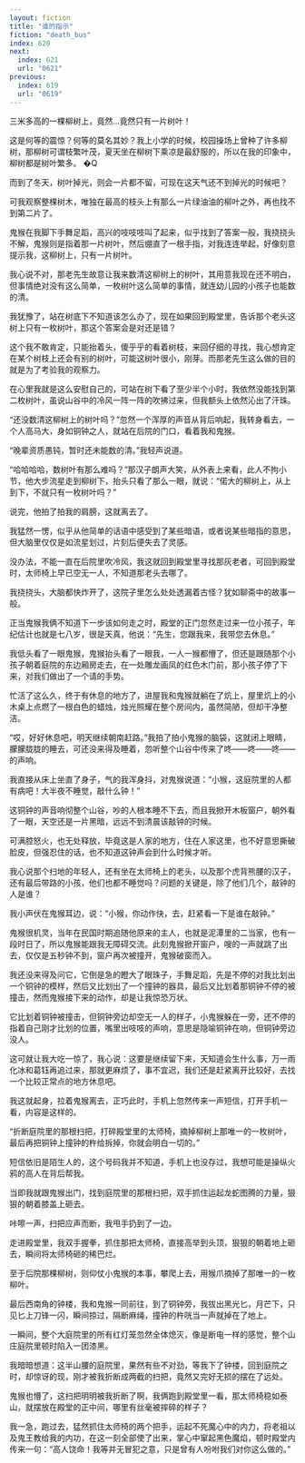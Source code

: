 ```yaml
---
layout: fiction
title: "谁的指示"
fiction: "death_bus"
index: 620
next:
  index: 621
  url: "0621"
previous:
  index: 619
  url: "0619"
---
```

三米多高的一棵柳树上，竟然...竟然只有一片树叶！

这是何等的震惊？何等的莫名其妙？我上小学的时候，校园操场上曾种了许多柳树，那柳树可谓枝繁叶茂，夏天坐在柳树下乘凉是最舒服的，所以在我的印象中，柳树都是树叶繁多。 �Q

而到了冬天，树叶掉光，则会一片都不留，可现在这天气还不到掉光的时候吧？

可我观察整棵树木，唯独在最高的枝头上有那么一片绿油油的柳叶之外，再也找不到第二片了。

鬼猴在我脚下手舞足蹈，高兴的吱吱吱叫了起来，似乎找到了答案一般，我挠挠头不解，鬼猴则是指着那一片树叶，然后绷直了一根手指，对我连连举起，好像刻意提示我，这柳树上，只有一片树叶。

我心说不对，那老先生故意让我来数清这柳树上的树叶，其用意我现在还不明白，但事情绝对没有这么简单，一枚树叶这么简单的事情，就连幼儿园的小孩子也能数的清。

我犹豫了，站在树底下不知道该怎么办了，现在如果回到殿堂里，告诉那个老头这树上只有一枚树叶，那这个答案会是对还是错？

这个我不敢肯定，只能抬着头，傻乎乎的看着树枝，来回仔细的寻找，我心想肯定在某个树枝上还会有别的树叶，可能这树叶很小，刚芽。而那老先生这么做的目的就是为了考验我的观察力。

在心里我就是这么安慰自己的，可站在树下看了至少半个小时，我依然没能找到第二枚树叶，虽说山谷中的冷风一阵一阵的吹拂过来，但我额头上依然沁出了汗珠。

“还没数清这柳树上的树叶吗？”忽然一个浑厚的声音从背后响起，我转身看去，一个人高马大，身如铜钟之人，就站在后院的门口，看着我和鬼猴。

“晚辈资质愚钝，暂时还未能数的清。”我轻声说道。

“哈哈哈哈，数树叶有那么难吗？”那汉子朗声大笑，从外表上来看，此人不拘小节，他大步流星走到柳树下，抬头只看了那么一眼，就说：“偌大的柳树上，从上到下，不就只有一枚树叶吗？”

说完，他拍了拍我的肩膀，这就离去了。

我猛然一愣，似乎从他简单的话语中感受到了某些暗语，或者说某些暗指的意思，但大脑里仅仅是如流星划过，片刻后便失去了灵感。

没办法，不能一直在后院里吹冷风，我这就回到殿堂里寻找那灰老者，可回到殿堂时，太师椅上早已空无一人，不知道那老头去哪了。

我挠挠头，大脑都快炸开了，这院子里怎么处处透漏着古怪？犹如聊斋中的故事一般。

正当鬼猴我俩不知道下一步该如何走之时，殿堂的正门忽然走过来一位小孩子，年纪估计也就是七八岁，很是天真，他说：“先生，您跟我来，我带您去休息。”

我低头看了一眼鬼猴，鬼猴抬头看了一眼我，一人一猴都懵了，但还是跟随那个小孩子朝着庭院的东边厢房走去，在一处雕龙画凤的红色木门前，那小孩子停了下来，对我们做出了一个请的手势。

忙活了这么久，终于有休息的地方了，进屋我和鬼猴就躺在了炕上，屋里炕上的小木桌上点燃了一根白色的蜡烛，烛光照耀在整个房间内，虽然简陋，但却干净整洁。

“哎，好好休息吧，明天继续朝南赶路。”我拍了拍小鬼猴的脑袋，这就闭上眼睛，朦朦胧胧的睡去，可还没来得及睡着，忽听整个山谷中传来了咚――咚――咚――的声响。

我直接从床上坐直了身子，气的我浑身抖，对鬼猴说道：“小猴，这庭院里的人都有病吧！大半夜不睡觉，敲什么钟！”

这铜钟的声音响彻整个山谷，吵的人根本睡不下去，而且我掀开木板窗户，朝外看了一眼，天空还是一片黑暗，远远不到清晨该敲钟的时候。

可满腔怒火，也无处释放，毕竟这是人家的地方，住在人家这里，也不好意思撕破脸皮，但强忍住的话，也不知道这钟声会到什么时候才听。

我心说那个扫地的年轻人，还有坐在太师椅上的老头，以及那个虎背熊腰的汉子，还有最后带路的小孩，他们也都不睡觉吗？问题的关键是，除了他们几个，敲钟的人是谁？

我小声伏在鬼猴耳边，说：“小猴，你动作快，去，赶紧看一下是谁在敲钟。”

鬼猴很机灵，当年在民国时期追随他原来的主人，也就是泥潭里的二当家，也有一段时日了，所以鬼猴能跟我无障碍交流。此刻鬼猴掀开窗户，嗖的一声就跳了出去，仅仅是五秒钟不到，窗户再次被撞开，鬼猴破窗而入。

我还没来得及问它，它倒是急的瞪大了眼珠子，手舞足蹈，先是不停的对我比划出一个铜钟的模样，然后又比划出了一个撞钟的器具，最后又比划着那铜钟不停的被撞击，然而鬼猴接下来的动作，却是让我惊恐万状。

它比划着铜钟被撞击，但铜钟旁边却空无一人的样子，小鬼猴躲在一旁，还不停的指着自己刚才比划的位置，嘴里出吱吱的声响，意思是隐喻铜钟在响，但铜钟旁边没人。

这可就让我大吃一惊了，我心说：这要是继续留下来，天知道会生什么事，万一雨化冰和葛钰再追过来，那就更麻烦了，事不宜迟，我们还是赶紧离开比较好，去找一个比较正常点的地方休息吧。

我这就起身，拉着鬼猴离去，正巧此时，手机上忽然传来一声短信，打开手机一看，内容是这样的。

“折断庭院里的那根扫把，打碎殿堂里的太师椅，摘掉柳树上那唯一的一枚树叶，最后再把铜钟上撞钟的杵给拆掉，你就会明白一切的。”

短信依旧是陌生人的，这个号码我并不知道，手机上也没存过，我想可能是操纵火鸦的高人在背后帮我。

当即我就跟鬼猴出门，找到庭院里的那根扫把，双手抓住运起龙蛇图腾的力量，狠狠的朝着膝盖上砸去。

咔嚓一声，扫把应声而断，我甩手扔到了一边。

走进殿堂里，我双手握拳，抓住那把太师椅，直接高举到头顶，狠狠的朝着地上砸去，瞬间将太师椅砸的稀巴烂。

至于后院那棵柳树，则仰仗小鬼猴的本事，攀爬上去，用猴爪摘掉了那唯一的一枚柳叶。

最后西南角的钟楼，我和鬼猴一同前往，到了铜钟旁，我拔出黑光匕，月芒下，只见匕上刀锋一闪，瞬间掠过，隔断麻绳，撞钟的杵咣当一声就掉在了地上。

一瞬间，整个大庭院里的所有红灯笼忽然全体熄灭，像是断电一样的感觉，整个山庄庭院里顿时陷入一团漆黑。

我暗暗想道：这半山腰的庭院里，果然有些不对劲，等我下了钟楼，回到庭院之时，却惊讶的现，刚才被我折断成两截的扫把，竟然又完好无损的摆在了远处。

鬼猴也懵了，这扫把明明被我折断了啊，我俩跑到殿堂里一看，那太师椅稳如泰山，就摆放在殿堂的正中间，哪里有丝毫被摔碎的样子？

我一急，跑过去，猛然抓住太师椅的两个把手，运起不死魔心中的内力，将老祖以及鬼王教给我的内功，在这一刻全部使了出来，掌心中窜起黑色魔焰，顿时殿堂内传来一句：“高人饶命！我等并无冒犯之意，只是曾有人吩咐我们对你这么做的。”